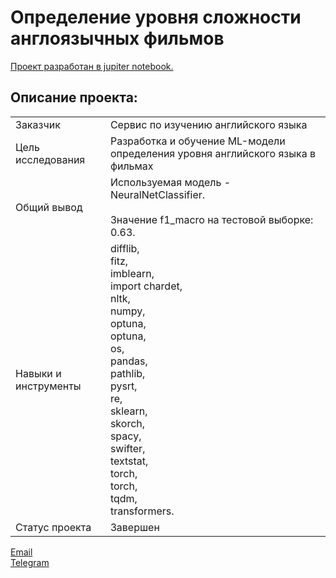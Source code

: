# Определение уровня сложности англоязычных фильмов

[Проект разработан в jupiter notebook.](https://github.com/data-analyst-mr/DataScienceProjects/blob/main/projects/real_projects/workshop-1/cars_cost.ipynb)<br/>

## Описание проекта:
|   |  |
|---------------|-------------------|
|Заказчик| Сервис по изучению английского языка|
|Цель исследования| Разработка и обучение ML-модели определения уровня английского языка в фильмах|
|Общий вывод|Используемая модель - NeuralNetClassifier.<br/><br/>Значение f1_macro на тестовой выборке: 0.63.|
|Навыки и инструменты|difflib,<br/>fitz,<br/>imblearn,<br/>import chardet,<br/>nltk,<br/>numpy,<br/>optuna,<br/>optuna,<br/>os,<br/>pandas,<br/>pathlib,<br/>pysrt,<br/>re,<br/>sklearn,<br/>skorch,<br/>spacy,<br/>swifter,<br/>textstat,<br/>torch,<br/>torch,<br/>tqdm,<br/>transformers.|
|Статус проекта| Завершен|


[Email](mailto:mikhail-shestakov-2022@bk.ru)<br/>
[Telegram](https://t.me/mshestakov1)

